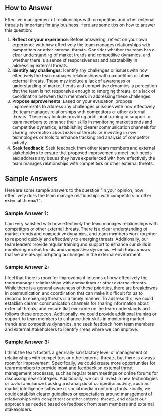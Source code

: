 

How to Answer
-------------

Effective management of relationships with competitors and other external threats is important for any business. Here are some tips on how to answer this question:

1. **Reflect on your experience**: Before answering, reflect on your own experience with how effectively the team manages relationships with competitors or other external threats. Consider whether the team has a clear understanding of market trends and competitive dynamics, and whether there is a sense of responsiveness and adaptability in addressing external threats.
2. **Identify any challenges**: Identify any challenges or issues with how effectively the team manages relationships with competitors or other external threats. These may include a lack of awareness or understanding of market trends and competitive dynamics, a perception that the team is not responsive enough to emerging threats, or a lack of coordination between team members in addressing these challenges.
3. **Propose improvements**: Based on your evaluation, propose improvements to address any challenges or issues with how effectively the team manages relationships with competitors or other external threats. These may include providing additional training or support to team members to enhance their skills in monitoring market trends and competitive dynamics, establishing clearer communication channels for sharing information about external threats, or investing in new technologies or tools to enhance tracking and analysis of competitor activity.
4. **Seek feedback**: Seek feedback from other team members and external stakeholders to ensure that proposed improvements meet their needs and address any issues they have experienced with how effectively the team manages relationships with competitors or other external threats.

Sample Answers
--------------

Here are some sample answers to the question "In your opinion, how effectively does the team manage relationships with competitors or other external threats?":

### Sample Answer 1:

I am very satisfied with how effectively the team manages relationships with competitors or other external threats. There is a clear understanding of market trends and competitive dynamics, and team members work together to respond quickly and effectively to emerging threats. Additionally, our team leaders provide regular training and support to enhance our skills in monitoring market trends and competitive dynamics, which helps ensure that we are always adapting to changes in the external environment.

### Sample Answer 2:

I feel that there is room for improvement in terms of how effectively the team manages relationships with competitors or other external threats. While there is a general awareness of these priorities, there are breakdowns in communication and coordination that can make it difficult for us to respond to emerging threats in a timely manner. To address this, we could establish clearer communication channels for sharing information about external threats, and ensure that everyone on the team understands and follows these protocols. Additionally, we could provide additional training or support to team members to enhance their skills in monitoring market trends and competitive dynamics, and seek feedback from team members and external stakeholders to identify areas where we can improve.

### Sample Answer 3:

I think the team fosters a generally satisfactory level of management of relationships with competitors or other external threats, but there is always room for improvement. Specifically, we could create more opportunities for team members to provide input and feedback on external threat management processes, such as regular team meetings or online forums for discussing new strategies. Additionally, we could invest in new technologies or tools to enhance tracking and analysis of competitor activity, such as market intelligence software or social media monitoring tools. Finally, we could establish clearer guidelines or expectations around management of relationships with competitors or other external threats, and adjust our approach as needed based on feedback from team members and external stakeholders.
